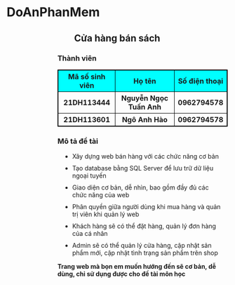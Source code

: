 # DoAnPhanMem
<style>
    table, th, td{
    border:1px solid black;
}
table{
    border-collapse:collapse;
}
li{
    margin: 10px;
}
</style>
<h2 style="text-align: center;">Cửa hàng bán sách</h2>
<div style="padding-left:23%;">
    <table width="70%">
            <h3>Thành viên</h3>
            <tr style="background-color: aqua;">
                <th>Mã số sinh viên</th>
                <th>Họ tên</th>
                <th>Số điện thoại</th>
            </tr>
            <tr>
                <th>21DH113444</th>
                <th>Nguyễn Ngọc Tuấn Anh</th>
                <th>0962794578</th>
            </tr>
            <tr>
                <th>21DH113601</th>
                <th>Ngô Anh Hào</th>
                <th>0962794578</th>
            </tr>
    </table>
</div>

<div style="padding-left: 23%;">
    <h3>Mô tả đề tài</h3>
    <ul>
        <li>Xây dựng web bán hàng với các chức năng cơ bản </li>
        <li>Tạo database bằng SQL Server để lưu trữ dữ liệu ngoại tuyến</li>
        <li>Giao diện cơ bản, dễ nhìn, bao gồm đầy đủ các chức năng của web</li>
        <li>Phân quyền giữa người dùng khi mua hàng và quản trị viên khi quản lý web</li>
        <li>Khách hàng sẽ có thể đặt hàng, quản lý đơn hàng của cá nhân</li>
        <li>Admin sẽ có thể quản lý cửa hàng, cập nhật sản phẩm mới, cập nhật tình trạng sản phẩm trên shop</li>
    </ul>
</div>
<div style="padding-left: 23%;">
    <b>Trang web mà bọn em muốn hướng đến sẽ cơ bản, dễ dùng, chỉ sử dụng được cho đề tài môn học</b>
</div>
